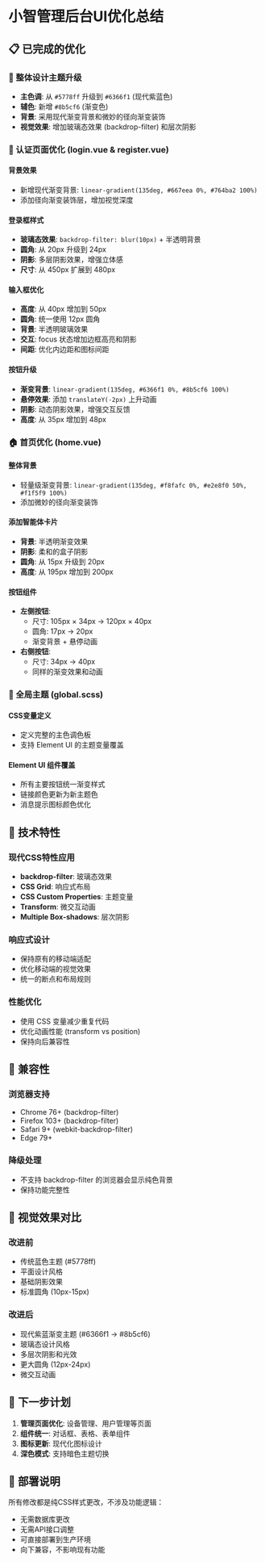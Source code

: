 # 小智管理后台UI优化总结

## 📋 已完成的优化

### 🎨 整体设计主题升级
- **主色调**: 从 `#5778ff` 升级到 `#6366f1` (现代紫蓝色)
- **辅色**: 新增 `#8b5cf6` (渐变色)
- **背景**: 采用现代渐变背景和微妙的径向渐变装饰
- **视觉效果**: 增加玻璃态效果 (backdrop-filter) 和层次阴影

### 🔐 认证页面优化 (login.vue & register.vue)

#### 背景效果
- 新增现代渐变背景: `linear-gradient(135deg, #667eea 0%, #764ba2 100%)`
- 添加径向渐变装饰层，增加视觉深度

#### 登录框样式
- **玻璃态效果**: `backdrop-filter: blur(10px)` + 半透明背景
- **圆角**: 从 20px 升级到 24px
- **阴影**: 多层阴影效果，增强立体感
- **尺寸**: 从 450px 扩展到 480px

#### 输入框优化
- **高度**: 从 40px 增加到 50px
- **圆角**: 统一使用 12px 圆角
- **背景**: 半透明玻璃效果
- **交互**: focus 状态增加边框高亮和阴影
- **间距**: 优化内边距和图标间距

#### 按钮升级
- **渐变背景**: `linear-gradient(135deg, #6366f1 0%, #8b5cf6 100%)`
- **悬停效果**: 添加 `translateY(-2px)` 上升动画
- **阴影**: 动态阴影效果，增强交互反馈
- **高度**: 从 35px 增加到 48px

### 🏠 首页优化 (home.vue)

#### 整体背景
- 轻量级渐变背景: `linear-gradient(135deg, #f8fafc 0%, #e2e8f0 50%, #f1f5f9 100%)`
- 添加微妙的径向渐变装饰

#### 添加智能体卡片
- **背景**: 半透明渐变效果
- **阴影**: 柔和的盒子阴影
- **圆角**: 从 15px 升级到 20px
- **高度**: 从 195px 增加到 200px

#### 按钮组件
- **左侧按钮**:
  - 尺寸: 105px × 34px → 120px × 40px
  - 圆角: 17px → 20px
  - 渐变背景 + 悬停动画
- **右侧按钮**:
  - 尺寸: 34px → 40px
  - 同样的渐变效果和动画

### 🎨 全局主题 (global.scss)

#### CSS变量定义
- 定义完整的主色调色板
- 支持 Element UI 的主题变量覆盖

#### Element UI 组件覆盖
- 所有主要按钮统一渐变样式
- 链接颜色更新为新主题色
- 消息提示图标颜色优化

## 🔧 技术特性

### 现代CSS特性应用
- **backdrop-filter**: 玻璃态效果
- **CSS Grid**: 响应式布局
- **CSS Custom Properties**: 主题变量
- **Transform**: 微交互动画
- **Multiple Box-shadows**: 层次阴影

### 响应式设计
- 保持原有的移动端适配
- 优化移动端的视觉效果
- 统一的断点和布局规则

### 性能优化
- 使用 CSS 变量减少重复代码
- 优化动画性能 (transform vs position)
- 保持向后兼容性

## 📱 兼容性

### 浏览器支持
- Chrome 76+ (backdrop-filter)
- Firefox 103+ (backdrop-filter)
- Safari 9+ (webkit-backdrop-filter)
- Edge 79+

### 降级处理
- 不支持 backdrop-filter 的浏览器会显示纯色背景
- 保持功能完整性

## 🎯 视觉效果对比

### 改进前
- 传统蓝色主题 (#5778ff)
- 平面设计风格
- 基础阴影效果
- 标准圆角 (10px-15px)

### 改进后
- 现代紫蓝渐变主题 (#6366f1 → #8b5cf6)
- 玻璃态设计风格
- 多层次阴影和光效
- 更大圆角 (12px-24px)
- 微交互动画

## 📝 下一步计划

1. **管理页面优化**: 设备管理、用户管理等页面
2. **组件统一**: 对话框、表格、表单组件
3. **图标更新**: 现代化图标设计
4. **深色模式**: 支持暗色主题切换

## 🚀 部署说明

所有修改都是纯CSS样式更改，不涉及功能逻辑：
- 无需数据库更改
- 无需API接口调整
- 可直接部署到生产环境
- 向下兼容，不影响现有功能
